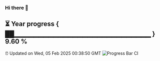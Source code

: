 ### Hi there 👋
⏳ Year progress { ██▁▁▁▁▁▁▁▁▁▁▁▁▁▁▁▁▁▁▁▁▁▁▁▁▁▁▁▁ } 9.60 %
---
⏰ Updated on Wed, 05 Feb 2025 00:38:50 GMT
![Progress Bar CI](https://github.com/Moyi321/Moyi321/workflows/Progress%20Bar%20CI/badge.svg)
